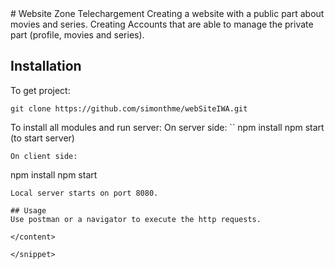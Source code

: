 <snippet>
  <content>
# Website Zone Telechargement
Creating a website with a public part about movies and series. Creating
Accounts that are able to manage the private part (profile, movies and series).

## Installation
To get project:
```
git clone https://github.com/simonthme/webSiteIWA.git
```
To install all modules and run server:
On server side:
``
npm install
npm start (to start server)
```
On client side:
```
npm install
npm start
```
Local server starts on port 8080.

## Usage
Use postman or a navigator to execute the http requests.

</content>

</snippet>
